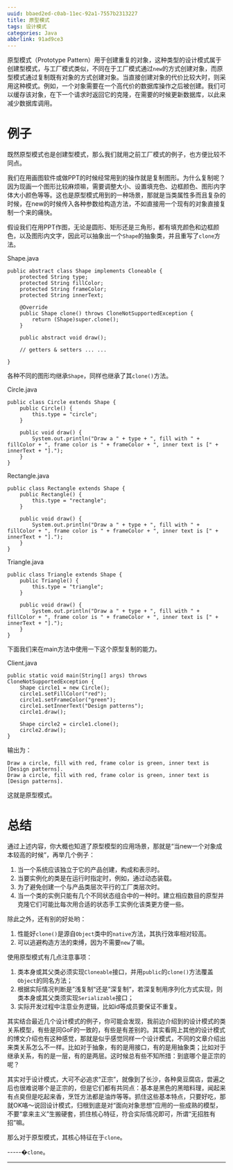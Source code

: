 ```yaml
---
uuid: bbaed2ed-c0ab-11ec-92a1-7557b2313227
title: 原型模式
tags: 设计模式
categories: Java
abbrlink: 91ad9ce3
---
```


原型模式（Prototype Pattern）用于创建重复的对象，这种类型的设计模式属于创建型模式，与工厂模式类似，不同在于工厂模式通过`new`的方式创建对象，而原型模式通过复制既有对象的方式创建对象。当直接创建对象的代价比较大时，则采用这种模式。例如，一个对象需要在一个高代价的数据库操作之后被创建。我们可以缓存该对象，在下一个请求时返回它的克隆，在需要的时候更新数据库，以此来减少数据库调用。

# 例子

既然原型模式也是创建型模式，那么我们就用之前工厂模式的例子，也方便比较不同点。

我们在用画图软件或做PPT的时候经常用到的操作就是复制图形。为什么复制呢？因为现画一个图形比较麻烦嘛，需要调整大小、设置填充色、边框颜色、图形内字体大小颜色等等。这也是原型模式用到的一种场景，那就是当类属性多而且复杂的时候，在new的时候传入各种参数给构造方法，不如直接用一个现有的对象直接复制一个来的痛快。

假设我们在用PPT作图，无论是圆形、矩形还是三角形，都有填充颜色和边框颜色，以及图形内文字，因此可以抽象出一个`Shape`的抽象类，并且重写了`clone`方法。

Shape.java

```
public abstract class Shape implements Cloneable {
    protected String type;
    protected String fillColor;
    protected String frameColor;
    protected String innerText;

    @Override
    public Shape clone() throws CloneNotSupportedException {
        return (Shape)super.clone();
    }

    public abstract void draw();
    
    // getters & setters ... ...
    
}
```

各种不同的图形均继承`Shape`，同样也继承了其`clone()`方法。

Circle.java

```
public class Circle extends Shape {
    public Circle() {
        this.type = "circle";
    }

    public void draw() {
        System.out.println("Draw a " + type + ", fill with " + fillColor + ", frame color is " + frameColor + ", inner text is [" + innerText + "].");
    }
}
```

Rectangle.java

```
public class Rectangle extends Shape {
    public Rectangle() {
        this.type = "rectangle";
    }

    public void draw() {
        System.out.println("Draw a " + type + ", fill with " + fillColor + ", frame color is " + frameColor + ", inner text is [" + innerText + "].");
    }
}
```

Triangle.java

```
public class Triangle extends Shape {
    public Triangle() {
        this.type = "triangle";
    }

    public void draw() {
        System.out.println("Draw a " + type + ", fill with " + fillColor + ", frame color is " + frameColor + ", inner text is [" + innerText + "].");
    }
}
```

下面我们来在main方法中使用一下这个原型复制的能力。

Client.java

```
public static void main(String[] args) throws CloneNotSupportedException {
    Shape circle1 = new Circle();
    circle1.setFillColor("red");
    circle1.setFrameColor("green");
    circle1.setInnerText("Design patterns");
    circle1.draw();

    Shape circle2 = circle1.clone();
    circle2.draw();
}
```

输出为：

```
Draw a circle, fill with red, frame color is green, inner text is [Design patterns].
Draw a circle, fill with red, frame color is green, inner text is [Design patterns].
```

这就是原型模式。

# 总结

通过上述内容，你大概也知道了原型模型的应用场景，那就是“当new一个对象成本较高的时候”，再举几个例子：

1. 当一个系统应该独立于它的产品创建，构成和表示时。
2. 当要实例化的类是在运行时指定时，例如，通过动态装载。
3. 为了避免创建一个与产品类层次平行的工厂类层次时。
4. 当一个类的实例只能有几个不同状态组合中的一种时。建立相应数目的原型并克隆它们可能比每次用合适的状态手工实例化该类更方便一些。

除此之外，还有别的好处哟：

1. 性能好`clone()`是源自`Object`类中的`native`方法，其执行效率相对较高。
2. 可以逃避构造方法的束缚，因为不需要`new`了嘛。

使用原型模式有几点注意事项：

1. 类本身或其父类必须实现`Cloneable`接口，并用`public`的`clone()`方法覆盖`Object`的同名方法；
2. 根据实际情况判断是”浅复制“还是”深复制“，若深复制用序列化方式实现，则类本身或其父类须实现`Serializable`接口；
3. 实际开发过程中注意业务逻辑，比如id等成员要保证不重复。

其实结合最近几个设计模式的例子，你可能会发现，我前边介绍到的设计模式的类关系模型，有些是同GoF的一致的，有些是有差别的。其实看网上其他的设计模式的博文介绍也有这种感觉，那就是似乎感觉同样一个设计模式，不同的文章介绍出来类关系怎么不一样。比如对于抽象，有的是用接口，有的是用抽象类；比如对于继承关系，有的是一层，有的是两层。这时候总有些不知所措：到底哪个是正宗的呢？

其实对于设计模式，大可不必追求“正宗”，就像到了长沙，各种臭豆腐店，尝遍之后也很难说哪个是正宗的，但是它们都有共同点：基本是黑色的黑暗料理，闻起来有点臭但是吃起来香，烹饪方法都是油炸等等。抓住这些基本特点，只要好吃，那就OK咯～说回设计模式，归根到底是对“面向对象思想”应用的一些成熟的模型，不要“拿来主义”生搬硬套，抓住核心特征，符合实际情况即可，所谓“无招胜有招”嘛。

那么对于原型模式，其核心特征在于`clone`。


-----�`clone`。


-----